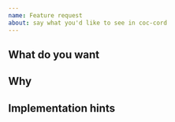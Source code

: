 ```yaml
---
name: Feature request
about: say what you'd like to see in coc-cord
---
```


## What do you want

<!-- A proper explanation of what feature you want to see in coc-cord -->

## Why

<!-- Why do you think this feature would benefit coc-cord? -->

## Implementation hints

<!-- Have tips or thoughts on possible implementation? -->
